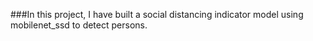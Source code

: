 ###In this project, I have built a social distancing indicator model using mobilenet_ssd to detect persons.
